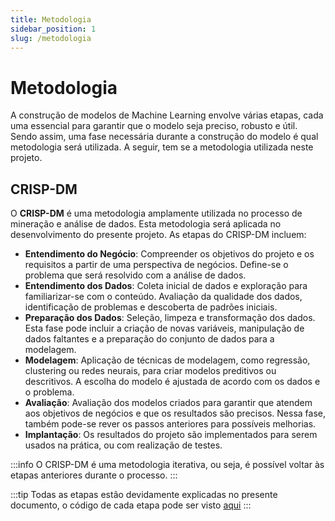 ```yaml
---
title: Metodologia
sidebar_position: 1
slug: /metodologia
---
```



# Metodologia

A construção de modelos de Machine Learning envolve várias etapas, cada uma essencial para garantir que o modelo seja preciso, robusto e útil. Sendo assim, uma fase necessária durante a construção do modelo é qual metodologia será utilizada. A seguir, tem se a metodologia utilizada neste projeto.

## CRISP-DM

O **CRISP-DM** é uma metodologia amplamente utilizada no processo de mineração e análise de dados. Esta metodologia será aplicada no desenvolvimento do presente projeto. As etapas do CRISP-DM incluem:

- **Entendimento do Negócio**: Compreender os objetivos do projeto e os requisitos a partir de uma perspectiva de negócios. Define-se o problema que será resolvido com a análise de dados.
- **Entendimento dos Dados**: Coleta inicial de dados e exploração para familiarizar-se com o conteúdo. Avaliação da qualidade dos dados, identificação de problemas e descoberta de padrões iniciais.
- **Preparação dos Dados**: Seleção, limpeza e transformação dos dados. Esta fase pode incluir a criação de novas variáveis, manipulação de dados faltantes e a preparação do conjunto de dados para a modelagem.
- **Modelagem**: Aplicação de técnicas de modelagem, como regressão, clustering ou redes neurais, para criar modelos preditivos ou descritivos. A escolha do modelo é ajustada de acordo com os dados e o problema.
- **Avaliação**: Avaliação dos modelos criados para garantir que atendem aos objetivos de negócios e que os resultados são precisos. Nessa fase, também pode-se rever os passos anteriores para possíveis melhorias.
- **Implantação**: Os resultados do projeto são implementados para serem usados na prática, ou com realização de testes.

:::info
O CRISP-DM é uma metodologia iterativa, ou seja, é possível voltar às etapas anteriores durante o processo. 
:::

:::tip
Todas as etapas estão devidamente explicadas no presente documento, o código de cada etapa pode ser visto [aqui](https://github.com/Inteli-College/2024-2A-T08-EC07-G04/tree/main/src/notebook)
:::